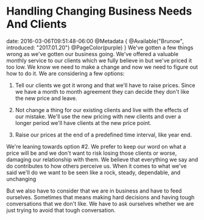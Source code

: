 # Handling Changing Business Needs And Clients
date: 2016-03-06T09:51:48-06:00
@Metadata {
  @Available("Brunow", introduced: "2017.01.20")
  @PageColor(purple)
}
We've gotten a few things wrong as we've gotten our business going. We've offered a valuable monthly service to our clients which we fully believe in but we've priced it too low. We know we need to make a change and now we need to figure out how to do it. We are considering a few options:

1) Tell our clients we got it wrong and that we'll have to raise prices. Since we have a month to month agreement they can decide they don't like the new price and leave.

2) Not change a thing for our existing clients and live with the effects of our mistake. We'll use the new pricing with new clients and over a longer period we'll have clients at the new price point.

3) Raise our prices at the end of a predefined time interval, like year end.

We're leaning towards option #2. We prefer to keep our word on what a price will be and we don't want to risk losing those clients or worse, damaging our relationship with them. We believe that everything we say and do contributes to how others perceive us. When it comes to what we've said we'll do we want to be seen like a rock, steady, dependable, and unchanging 

But we also have to consider that we are in business and have to feed ourselves. Sometimes that means making hard decisions and having tough conversations that we don't like. We have to ask ourselves whether we are just trying to avoid that tough conversation.
